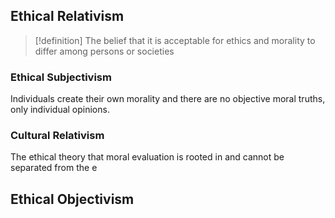 ## Ethical Relativism
>[!definition]
>The belief that it is acceptable for ethics and morality to differ among persons or societies

### Ethical Subjectivism
Individuals create their own morality and there are no objective moral truths, only individual opinions. 
### Cultural Relativism
The ethical theory that moral evaluation is rooted in and cannot be separated from the e
## Ethical Objectivism